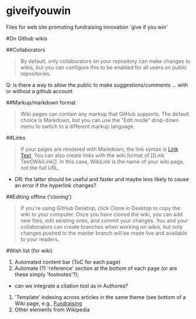 # giveifyouwin
Files for web site promoting fundraising innovation 'give if you win'

#On Github wikis

##Collaborators

> By default, only collaborators on your repository can make changes to wikis, but you can configure this to be enabled for all users on public repositories.

Q:  is there a way to allow the public to make suggestions/comments ... with or without a github account

##Markup/markdown format 

> Wiki pages can contain any markup that GitHub supports. The default choice is Markdown, but you can use the "Edit mode" drop-down menu to switch to a different markup language.

##Links

> If your pages are rendered with Markdown, the link syntax is [Link Text](URL_to_wiki).
> You can also create links with the wiki format of [[Link Text|WikiLink]]. In this case, WikiLink is the name of your wiki page, not the full URL. 

- DR: the latter should be useful and faster and maybe less likely to cause an error if the hyperlink changes?

##Editing offline ('cloning')

> If you're using GitHub Desktop, click Clone in Desktop to copy the wiki to your computer. Once you have cloned the wiki, you can add new files, edit existing ones, and commit your changes. You and your collaborators can create branches when working on wikis, but only changes pushed to the master branch will be made live and available to your readers.

#Wish list (for wiki)

1. Automated content bar (ToC for each page)
1. Automate (?) 'reference' section at the bottom of each page (or are these simply 'footnotes'?); 
  - can we integrate a citation tool as in Authorea?
1. 'Template' indexing across articles in the same theme (see bottom of a Wiki page, e.g., [Fundraising](https://en.wikipedia.org/wiki/Nonprofit_organization)
1. Other elements from Wikipedia



